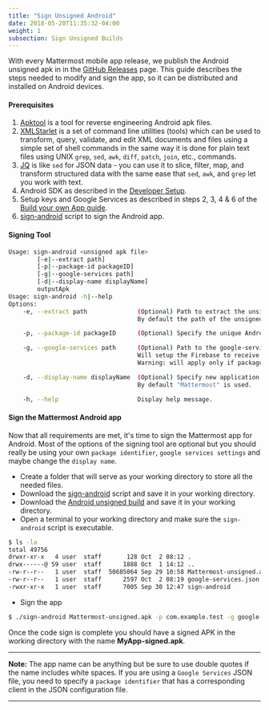 ```yaml
---
title: "Sign Unsigned Android"
date: 2018-05-20T11:35:32-04:00
weight: 1
subsection: Sign Unsigned Builds
---
```


With every Mattermost mobile app release, we publish the Android unsigned apk in in the [GitHub Releases](https://github.com/mattermost/mattermost-mobile/releases) page. This guide describes the steps needed to modify and sign the app, so it can be distributed and installed on Android devices.

#### Prerequisites

1. [Apktool](https://ibotpeaches.github.io/Apktool/) is a tool for reverse engineering Android apk files.
2. [XMLStarlet](http://xmlstar.sourceforge.net/doc/UG/xmlstarlet-ug.html) is a set of command line utilities (tools) which can be used to transform, query, validate, and edit XML documents and files using a simple set of shell commands in the same way it is done for plain text files using UNIX `grep`, `sed`, `awk`, `diff`, `patch`, `join`, etc., commands.
3. [JQ](https://stedolan.github.io/jq/) is like `sed` for JSON data - you can use it to slice, filter, map, and transform structured data with the same ease that `sed`, `awk`, and `grep` let you work with text.
4. Android SDK as described in the [Developer Setup](/contribute/mobile/developer-setup/#additional-setup-for-android).
5. Setup keys and Google Services as described in steps 2, 3, 4 & 6 of the [Build your own App guide](/contribute/mobile/build-your-own/android/#build-preparations).
6. [sign-android](/scripts/sign-android) script to sign the Android app.

#### Signing Tool

```bash
Usage: sign-android <unsigned apk file>
		[-e|--extract path]
		[-p|--package-id packageID]
		[-g|--google-services path]
		[-d|--display-name displayName]
		outputApk
Usage: sign-android -h|--help
Options:
	-e, --extract path			    (Optional) Path to extract the unsigned APK file.
                                    By default the path of the unsigned APK is used.

	-p, --package-id packageID		(Optional) Specify the unique Android application ID.

	-g, --google-services path		(Optional) Path to the google-services.json file.
							        Will setup the Firebase to receive Push Notifications.
							        Warning: will apply only if packageID is set.

	-d, --display-name displayName	(Optional) Specify new application display name.
                                    By default "Mattermost" is used.

	-h, --help				        Display help message.
```

#### Sign the Mattermost Android app

Now that all requirements are met, it's time to sign the Mattermost app for Android. Most of the options of the signing tool are optional but you should really be using your own `package identifier`, `google services settings` and maybe change the `display name`.

* Create a folder that will serve as your working directory to store all the needed files.
* Download the [sign-android](/scripts/sign-android) script and save it in your working directory.
* Download the [Android unsigned build](https://github.com/mattermost/mattermost-mobile/releases) and save it in your working directory.
* Open a terminal to your working directory and make sure the `sign-android` script is executable.

```bash
$ ls -la
total 49756
drwxr-xr-x   4 user  staff       128 Oct  2 08:12 .
drwx------@ 59 user  staff      1888 Oct  1 14:12 ..
-rw-r--r--   1 user  staff  50685064 Sep 29 10:58 Mattermost-unsigned.apk
-rw-r--r--   1 user  staff      2597 Oct  2 08:19 google-services.json
-rwxr-xr-x   1 user  staff      7005 Sep 30 12:47 sign-android
```

* Sign the app

```bash
$ ./sign-android Mattermost-unsigned.apk -p com.example.test -g google-services.json -d "My App" MyApp-signed.apk
```

Once the code sign is complete you should have a signed APK in the working directory with the name **MyApp-signed.apk**.

---
**Note:**
The app name can be anything but be sure to use double quotes if the name includes white spaces. If you are using a `Google Services` JSON file, you need to specify a `package identifier` that has a corresponding client in the JSON configuration file.

---
